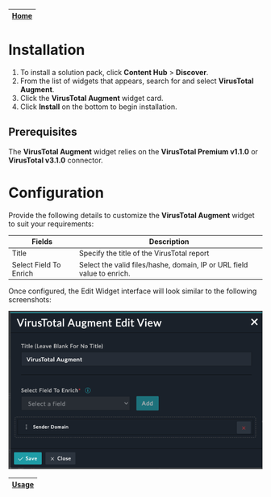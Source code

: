 | [Home](../README.md) |
|--------------------------------------------|

# Installation

1. To install a solution pack, click **Content Hub** > **Discover**.
2. From the list of widgets that appears, search for and select **VirusTotal Augment**.
3. Click the **VirusTotal Augment** widget card.
4. Click **Install** on the bottom to begin installation.

## Prerequisites

The **VirusTotal Augment** widget relies on the **VirusTotal Premium v1.1.0** or **VirusTotal v3.1.0** connector.

# Configuration

Provide the following details to customize the **VirusTotal Augment** widget to suit your requirements:

| Fields     | Description                              |
| ---------- | ---------------------------------------- |
| Title      | Specify the title of the  VirusTotal report |
| Select Field To Enrich | Select the valid files/hashe, domain, IP or URL field value to enrich. |




Once configured, the Edit Widget interface will look similar to the following screenshots:

![](./res/vtAugment_edit.png)

| [Usage](./usage.md) |
|--------------------------|

